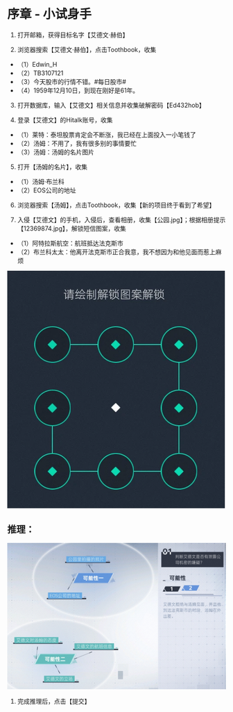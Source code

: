 # 序章 - 小试身手

1. 打开邮箱，获得目标名字【艾德文·赫伯】

2. 浏览器搜索【艾德文·赫伯】，点击Toothbook，收集
* （1）Edwin_H
* （2）TB3107121
* （3）今天股市的行情不错。#每日股市#
* （4）1959年12月10日，到现在刚好是61年。

3. 打开数据库，输入【艾德文】相关信息并收集破解密码【Ed432hob】

4. 登录【艾德文】的Hitalk账号，收集
* （1）莱特：泰坦股票肯定会不断涨，我已经在上面投入一小笔钱了
* （2）汤姆：不用了，我有很多别的事情要忙
* （3）汤姆：汤姆的名片图片

5. 打开【汤姆的名片】，收集
* （1）汤姆·布兰科
* （2）EOS公司的地址

6. 浏览器搜索【汤姆】，点击Toothbook，收集【新的项目终于看到了希望】

7. 入侵【艾德文】的手机，入侵后，查看相册，收集【公园.jpg】；根据相册提示【12369874.jpg】，解锁短信图案，收集
* （1）阿特拉斯航空：航班抵达法克斯市
* （2）布兰科太太：他离开法克斯市正合我意，我不想因为和他见面而惹上麻烦

![Fig.1](Figure/E0_Fig1.jpg)

## 推理：

![Fig.2](Figure/E0_Fig2.jpg)

1. 完成推理后，点击【提交】

